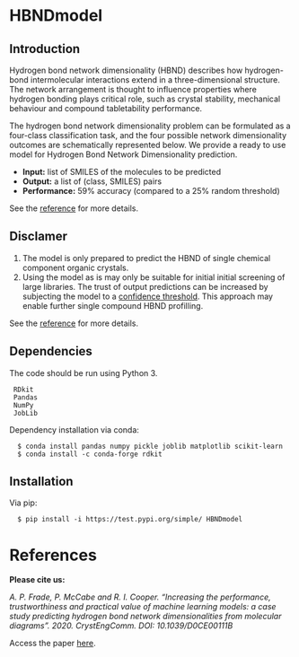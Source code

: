 # HBNDmodel

## Introduction  
Hydrogen bond network dimensionality (HBND) describes how hydrogen-bond intermolecular interactions extend in a three-dimensional structure. The network arrangement is thought to influence properties where hydrogen bonding plays critical  role, such as crystal stability, mechanical  behaviour  and compound tabletability performance.  

The hydrogen bond network dimensionality problem can be formulated as a four-class classification task, and the four possible network dimensionality outcomes are schematically represented below. We provide a ready to use model for Hydrogen Bond Network Dimensionality prediction.  

- **Input:** list of SMILES of the molecules to be predicted  
- **Output:** a list of (class, SMILES) pairs  
- **Performance:** 59% accuracy (compared to a 25% random threshold)  

See the [reference](https://pubs.rsc.org/en/content/articlelanding/2020/ce/d0ce00111b#!divAbstract) for more details.  

## Disclamer   
1) The model is only prepared to predict the HBND of single chemical component organic crystals.  
2) Using the model as is may only be suitable for initial initial screening of large libraries. The trust of output predictions can be increased by subjecting the model to a [confidence threshold](https://github.com/apfrade/ConfidenceMeasure/blob/master/README.md). This approach may enable further single compound HBND profilling.  

See the [reference](https://pubs.rsc.org/en/content/articlelanding/2020/ce/d0ce00111b#!divAbstract) for more details. 

## Dependencies   
The code should be run using Python 3.  

     RDkit
     Pandas
     NumPy
     JobLib
   
Dependency installation via conda:  

      $ conda install pandas numpy pickle joblib matplotlib scikit-learn
      $ conda install -c conda-forge rdkit

## Installation  
Via pip:

      $ pip install -i https://test.pypi.org/simple/ HBNDmodel  
	  
# References   

**Please cite us:**  

*A. P. Frade, P. McCabe and R. I. Cooper. “Increasing the performance, trustworthiness and practical value of machine learning models: a case study predicting hydrogen bond network dimensionalities from molecular diagrams”. 2020. CrystEngComm. DOI: 10.1039/D0CE00111B* 

Access the paper [here](https://pubs.rsc.org/en/content/articlelanding/2020/ce/d0ce00111b#!divAbstract).
